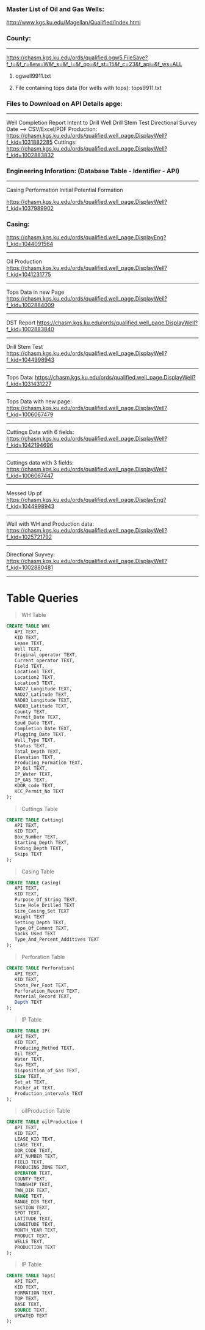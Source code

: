 ### Master List of Oil and Gas Wells: 
http://www.kgs.ku.edu/Magellan/Qualified/index.html


### County:
---------
https://chasm.kgs.ku.edu/ords/qualified.ogw5.FileSave?f_t=&f_r=&ew=W&f_s=&f_l=&f_op=&f_st=15&f_c=23&f_api=&f_ws=ALL
1) ogwell9911.txt

2) File containing tops data (for wells with tops): tops9911.txt


### Files to Download on API Details apge:
--------------------------------------
Well Completion Report
Intent to Drill Well
Drill Stem Test
Directional Survey Date --> CSV/Excel/PDF
Production: https://chasm.kgs.ku.edu/ords/qualified.well_page.DisplayWell?f_kid=1031882285
Cuttings: https://chasm.kgs.ku.edu/ords/qualified.well_page.DisplayWell?f_kid=1002883832



### Engineering Inforation: (Database Table - Identifier - API) 
------------------------
Casing
Performation
Initial Potential
Formation


https://chasm.kgs.ku.edu/ords/qualified.well_page.DisplayWell?f_kid=1037989902
### Casing: 
https://chasm.kgs.ku.edu/ords/qualified.well_page.DisplayEng?f_kid=1044091564



---
Oil Production 
https://chasm.kgs.ku.edu/ords/qualified.well_page.DisplayWell?f_kid=1041231775


---
Tops Data in new Page
https://chasm.kgs.ku.edu/ords/qualified.well_page.DisplayWell?f_kid=1002884009

---

DST Report
https://chasm.kgs.ku.edu/ords/qualified.well_page.DisplayWell?f_kid=1002883840

---

Drill Stem Test
https://chasm.kgs.ku.edu/ords/qualified.well_page.DisplayWell?f_kid=1044998943

---

Tops Data: 
https://chasm.kgs.ku.edu/ords/qualified.well_page.DisplayWell?f_kid=1031431227

---
Tops Data with new page: 
https://chasm.kgs.ku.edu/ords/qualified.well_page.DisplayWell?f_kid=1006067479

---
Cuttings Data wtih 6 fields: 
https://chasm.kgs.ku.edu/ords/qualified.well_page.DisplayWell?f_kid=1042194696

---
Cuttings data with 3 fields: 
https://chasm.kgs.ku.edu/ords/qualified.well_page.DisplayWell?f_kid=1006067447

---
Messed Up pf
https://chasm.kgs.ku.edu/ords/qualified.well_page.DisplayEng?f_kid=1044998943

---
Well with WH and Production data: 
https://chasm.kgs.ku.edu/ords/qualified.well_page.DisplayWell?f_kid=1025721792

---

Directional Suyvey: https://chasm.kgs.ku.edu/ords/qualified.well_page.DisplayWell?f_kid=1002880481

---

# Table Queries

>WH Table

```sql
CREATE TABLE WH(
   API TEXT,
   KID TEXT,
   Lease TEXT,
   Well TEXT,
   Original_operator TEXT,
   Current_operator TEXT,
   Field TEXT,
   Location1 TEXT,
   Location2 TEXT,
   Location3 TEXT,
   NAD27_Longitude TEXT,
   NAD27_Latitude TEXT,
   NAD83_Longitude TEXT,
   NAD83_Latitude TEXT,
   County TEXT,
   Permit_Date TEXT,
   Spud_Date TEXT,
   Completion_Date TEXT,
   Plugging_Date TEXT,
   Well_Type TEXT,
   Status TEXT,
   Total_Depth TEXT,
   Elevation TEXT,
   Producing_Formation TEXT,
   IP_Oil TEXT,
   IP_Water TEXT,
   IP_GAS TEXT,
   KDOR_code TEXT,
   KCC_Permit_No TEXT
);
```

>Cuttings Table

```sql
CREATE TABLE Cutting(
   API TEXT,
   KID TEXT,
   Box_Number TEXT,
   Starting_Depth TEXT,
   Ending_Depth TEXT,
   Skips TEXT
);

```

>Casing Table

```sql
CREATE TABLE Casing(
   API TEXT,
   KID TEXT,
   Purpose_Of_String TEXT,
   Size_Hole_Drilled TEXT
   Size_Casing_Set TEXT
   Weight TEXT
   Setting_Depth TEXT,
   Type_Of_Cement TEXT,
   Sacks_Used TEXT
   Type_And_Percent_Additives TEXT
);

```

>Perforation Table

```sql
CREATE TABLE Perforation(
   API TEXT,
   KID TEXT,
   Shots_Per_Foot TEXT,
   Perforation_Record TEXT,
   Material_Record TEXT,
   Depth TEXT
);

```

>IP Table

```sql
CREATE TABLE IP(
   API TEXT,
   KID TEXT,
   Producing_Method TEXT,
   Oil TEXT,
   Water TEXT,
   Gas TEXT,
   Disposition_of_Gas TEXT,
   Size TEXT,
   Set_at TEXT,
   Packer_at TEXT,
   Production_intervals TEXT
);

```

>oilProduction Table

```sql
CREATE TABLE oilProduction (
   API TEXT,
   KID TEXT,
   LEASE_KID TEXT,
   LEASE TEXT,
   DOR_CODE TEXT,
   API_NUMBER TEXT,
   FIELD TEXT,
   PRODUCING_ZONE TEXT,
   OPERATOR TEXT,
   COUNTY TEXT,
   TOWNSHIP TEXT,
   TWN_DIR TEXT,
   RANGE TEXT,
   RANGE_DIR TEXT,
   SECTION TEXT,
   SPOT TEXT,
   LATITUDE TEXT,
   LONGITUDE TEXT,
   MONTH_YEAR TEXT,
   PRODUCT TEXT,
   WELLS TEXT,
   PRODUCTION TEXT
);

```

>IP Table

```sql
CREATE TABLE Tops(
   API TEXT,
   KID TEXT,
   FORMATION TEXT,
   TOP TEXT,
   BASE TEXT,
   SOURCE TEXT,
   UPDATED TEXT
);

```